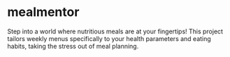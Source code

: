 # mealmentor
Step into a world where nutritious meals are at your fingertips! This project tailors weekly menus specifically to your health parameters and eating habits, taking the stress out of meal planning.
